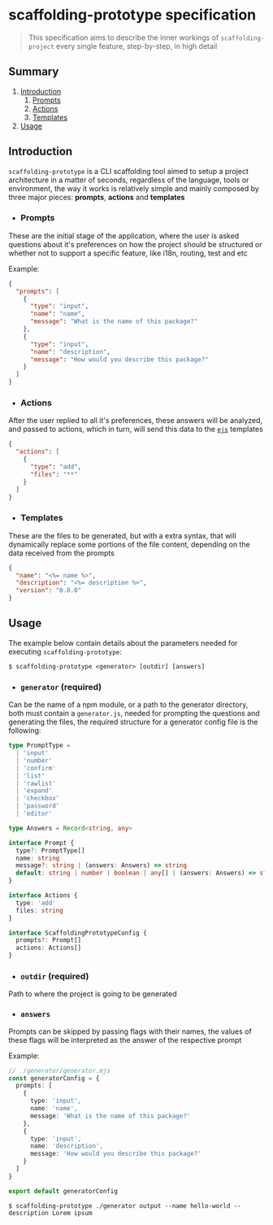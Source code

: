 # scaffolding-prototype specification

> This specification aims to describe the inner workings of `scaffolding-project` every single feature, step-by-step, in high detail

## Summary

1. [Introduction](#Introduction)
   1. [Prompts](#Prompts)
   2. [Actions](#Actions)
   3. [Templates](#Templates)
2. [Usage](#Usage)

## Introduction

`scaffolding-prototype` is a CLI scaffolding tool aimed to setup a project architecture in a matter of seconds, regardless of the language, tools or environment, the way it works is relatively simple and mainly composed by three major pieces: **prompts**, **actions** and **templates**

- ### Prompts

These are the initial stage of the application, where the user is asked questions about it's preferences on how the project should be structured or whether not to support a specific feature, like i18n, routing, test and etc

Example:

```json
{
  "prompts": [
    {
      "type": "input",
      "name": "name",
      "message": "What is the name of this package?"
    },
    {
      "type": "input",
      "name": "description",
      "message": "How would you describe this package?"
    }
  ]
}
```

- ### Actions

After the user replied to all it's preferences, these answers will be analyzed, and passed to actions, which in turn, will send this data to the [`ejs`](https://github.com/mde/ejs) templates

```json
{
  "actions": [
    {
      "type": "add",
      "files": "**"
    }
  ]
}
```

- ### Templates

These are the files to be generated, but with a extra syntax, that will dynamically replace some portions of the file content, depending on the data received from the prompts

```json
{
  "name": "<%= name %>",
  "description": "<%= description %>",
  "version": "0.0.0"
}
```

## Usage

The example below contain details about the parameters needed for executing `scaffolding-prototype`:

```
$ scaffolding-prototype <generator> [outdir] [answers]
```

- ### `generator` **(required)**

Can be the name of a npm module, or a path to the generator directory, both must contain a `generator.js`, needed for prompting the questions and generating the files, the required structure for a generator config file is the following:

```typescript
type PromptType =
  | 'input'
  | 'number'
  | 'confirm'
  | 'list'
  | 'rawlist'
  | 'expand'
  | 'checkbox'
  | 'password'
  | 'editor'

type Answers = Record<string, any>

interface Prompt {
  type?: PromptType[]
  name: string
  message?: string | (answers: Answers) => string
  default: string | number | boolean | any[] | (answers: Answers) => string
}

interface Actions {
  type: 'add'
  files: string
}

interface ScaffoldingPrototypeConfig {
  prompts?: Prompt[]
  actions: Actions[]
}
```

- ### `outdir` **(required)**

Path to where the project is going to be generated

- ### `answers`

Prompts can be skipped by passing flags with their names, the values of these flags will be interpreted as the answer of the respective prompt

Example:

```typescript
// ./generator/generator.mjs
const generatorConfig = {
  prompts: [
    {
      type: 'input',
      name: 'name',
      message: 'What is the name of this package?'
    },
    {
      type: 'input',
      name: 'description',
      message: 'How would you describe this package?'
    }
  ]
}

export default generatorConfig
```

```
$ scaffolding-prototype ./generator output --name hello-world --description Lorem ipsum
```
